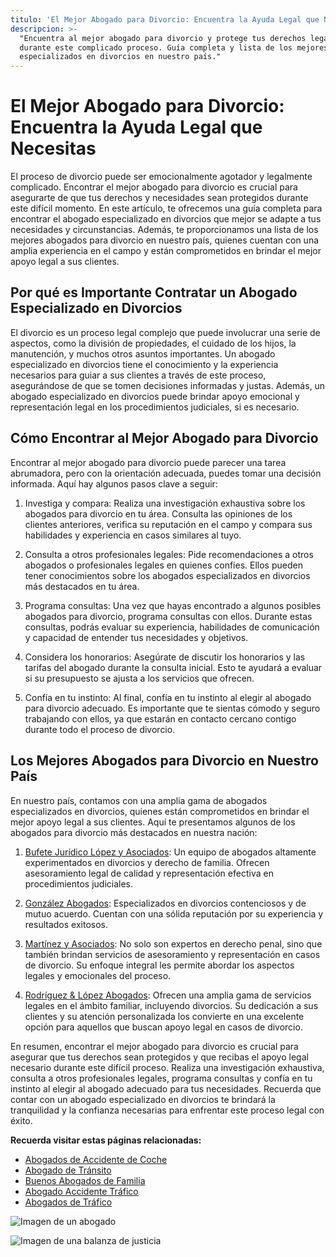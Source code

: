 ```yaml
---
titulo: 'El Mejor Abogado para Divorcio: Encuentra la Ayuda Legal que Necesitas'
descripcion: >-
  "Encuentra al mejor abogado para divorcio y protege tus derechos legales
  durante este complicado proceso. Guía completa y lista de los mejores abogados
  especializados en divorcios en nuestro país."
---
```




# El Mejor Abogado para Divorcio: Encuentra la Ayuda Legal que Necesitas



El proceso de divorcio puede ser emocionalmente agotador y legalmente complicado. Encontrar el mejor abogado para divorcio es crucial para asegurarte de que tus derechos y necesidades sean protegidos durante este difícil momento. En este artículo, te ofrecemos una guía completa para encontrar el abogado especializado en divorcios que mejor se adapte a tus necesidades y circunstancias. Además, te proporcionamos una lista de los mejores abogados para divorcio en nuestro país, quienes cuentan con una amplia experiencia en el campo y están comprometidos en brindar el mejor apoyo legal a sus clientes.

## Por qué es Importante Contratar un Abogado Especializado en Divorcios

El divorcio es un proceso legal complejo que puede involucrar una serie de aspectos, como la división de propiedades, el cuidado de los hijos, la manutención, y muchos otros asuntos importantes. Un abogado especializado en divorcios tiene el conocimiento y la experiencia necesarios para guiar a sus clientes a través de este proceso, asegurándose de que se tomen decisiones informadas y justas. Además, un abogado especializado en divorcios puede brindar apoyo emocional y representación legal en los procedimientos judiciales, si es necesario.

## Cómo Encontrar al Mejor Abogado para Divorcio

Encontrar al mejor abogado para divorcio puede parecer una tarea abrumadora, pero con la orientación adecuada, puedes tomar una decisión informada. Aquí hay algunos pasos clave a seguir:

1. Investiga y compara: Realiza una investigación exhaustiva sobre los abogados para divorcio en tu área. Consulta las opiniones de los clientes anteriores, verifica su reputación en el campo y compara sus habilidades y experiencia en casos similares al tuyo.

2. Consulta a otros profesionales legales: Pide recomendaciones a otros abogados o profesionales legales en quienes confíes. Ellos pueden tener conocimientos sobre los abogados especializados en divorcios más destacados en tu área.

3. Programa consultas: Una vez que hayas encontrado a algunos posibles abogados para divorcio, programa consultas con ellos. Durante estas consultas, podrás evaluar su experiencia, habilidades de comunicación y capacidad de entender tus necesidades y objetivos.

4. Considera los honorarios: Asegúrate de discutir los honorarios y las tarifas del abogado durante la consulta inicial. Esto te ayudará a evaluar si su presupuesto se ajusta a los servicios que ofrecen.

5. Confía en tu instinto: Al final, confía en tu instinto al elegir al abogado para divorcio adecuado. Es importante que te sientas cómodo y seguro trabajando con ellos, ya que estarán en contacto cercano contigo durante todo el proceso de divorcio.

## Los Mejores Abogados para Divorcio en Nuestro País

En nuestro país, contamos con una amplia gama de abogados especializados en divorcios, quienes están comprometidos en brindar el mejor apoyo legal a sus clientes. Aquí te presentamos algunos de los abogados para divorcio más destacados en nuestra nación:

1. [Bufete Jurídico López y Asociados](bufete-juridico): Un equipo de abogados altamente experimentados en divorcios y derecho de familia. Ofrecen asesoramiento legal de calidad y representación efectiva en procedimientos judiciales.

2. [González Abogados](abogados-especialistas-en-divorcios): Especializados en divorcios contenciosos y de mutuo acuerdo. Cuentan con una sólida reputación por su experiencia y resultados exitosos.

3. [Martínez y Asociados](mejores-abogados-penalistas): No solo son expertos en derecho penal, sino que también brindan servicios de asesoramiento y representación en casos de divorcio. Su enfoque integral les permite abordar los aspectos legales y emocionales del proceso.




4. [Rodríguez & López Abogados](abogados-familiares): Ofrecen una amplia gama de servicios legales en el ámbito familiar, incluyendo divorcios. Su dedicación a sus clientes y su atención personalizada los convierte en una excelente opción para aquellos que buscan apoyo legal en casos de divorcio.








En resumen, encontrar el mejor abogado para divorcio es crucial para asegurar que tus derechos sean protegidos y que recibas el apoyo legal necesario durante este difícil proceso. Realiza una investigación exhaustiva, consulta a otros profesionales legales, programa consultas y confía en tu instinto al elegir al abogado adecuado para tus necesidades. Recuerda que contar con un abogado especializado en divorcios te brindará la tranquilidad y la confianza necesarias para enfrentar este proceso legal con éxito.




**Recuerda visitar estas páginas relacionadas:**




- [Abogados de Accidente de Coche](abogados-accidente-coche)
- [Abogado de Tránsito](abogado-de-transito)
- [Buenos Abogados de Familia](buenos-abogados-de-familia)
- [Abogado Accidente Tráfico](abogado-accidente-trafico)
- [Abogados de Tráfico](abogados-de-trafico)




![Imagen de un abogado](./img/abogado-para-divorcio-1.webp)




![Imagen de una balanza de justicia](./img/abogado-para-divorcio-2.webp)



